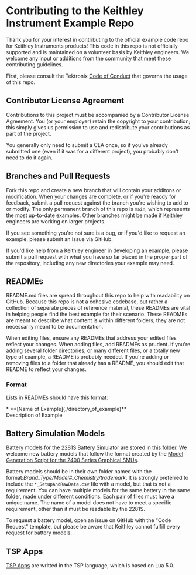 # Contributing to the Keithley Instrument Example Repo

Thank you for your interest in contributing to the official example code repo for Keithley Instruments products! This code in this repo is not officially supported and is maintained on a volunteer basis by Keithley engineers. We welcome any input or additions from the community that meet these contributing guidelines. 

First, please consult the Tektronix [Code of Conduct](https://tektronix.github.io/Code-Of-Conduct/) that governs the usage of this repo.

## Contributor License Agreement

Contributions to this project must be accompanied by a Contributor License Agreement. You (or your employer) retain the copyright to your contribution; this simply gives us permission to use and redistribute your contributions as part of the project.

You generally only need to submit a CLA once, so if you've already submitted one (even if it was for a different project), you probably don't need to do it again.

## Branches and Pull Requests

Fork this repo and create a new branch that will contain your additons or modification. When your changes are complete, or if you're reacdy for feedback, submit a pull request against the branch you're wishing to add to or modify. The only permanent branch of this repo is `main`, which represents the most up-to-date examples. Other branches might be made if Keithley engineers are working on larger projects.

If you see something you're not sure is a bug, or if you'd like to request an example, please submit an Issue via GitHub.  

If you'd like help from a Keithley engineer in developing an example, please submit a pull request with what you have so far placed in the proper part of the repository, including any new directories your example may need. 

## READMEs

README.md files are spread throughout this repo to help with readability on GitHub. Because this repo is not a cohesive codebase, but rather a collection of seperate pieces of reference material, these READMEs are vital in helping people find the best example for their scenario. These READMEs are meant to describe what content is within different folders, they are not necessarily meant to be documentation. 

When editing files, ensure any READMEs that address your edited files reflect your changes. When adding files, add READMEs as prudent. If you're adding several folder directories, or many different files, or a totally new type of example, a README is probably needed. If you're adding or removing files to a folder that already has a README, you should edit that README to reflect your changes. 

### Format

Lists in READMEs should have this format:

\* \*\*[Name of Example]\(.\/directory_of_example\)\*\*  
Description of Example

## Battery Simulation Models

Battery models for the [2281S Battery Simulator](https://www.tek.com/tektronix-and-keithley-dc-power-supplies/2281s) are stored in [this folder](./Application_Specific/Battery_Simulation/2281S_Battery_Models/). We welcome new battery models that follow the format created by the [Model Generation Script for the 2400 Series Graphical SMUs](./Application_Specific/Battery_Simulation/Model_Generation_Script/). 

Battery models should be in their own folder named with the format:*Brand\_Type/Model#\_Chemistry/trademark*. It is strongly preferred to include the `*_SetupAndRawData.csv` file with a model, but that is not a requirement. You can have multiple models for the same battery in the same folder, made under different conditions. Each pair of files must have a unique name. The name of a model does not have to meet a specific requirement, other than it must be readable by the 2281S. 

To request a battery model, open an issue on GitHub with the "Code Request" template, but please be aware that Keithley cannot fulfill every request for battery models.

## TSP Apps

[TSP Apps](/TSP_Apps/) are writted in the TSP language, which is based on Lua 5.0.